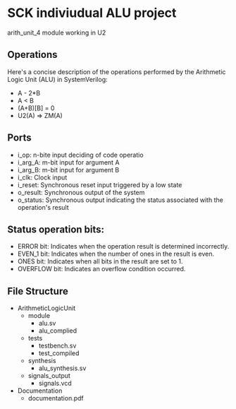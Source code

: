 # SCK indiviudual ALU project

arith_unit_4 module working in U2


## Operations

Here's a concise description of the operations performed by the Arithmetic Logic Unit (ALU) in SystemVerilog:


- A - 2*B
- A < B
- (A+B)[B] = 0
- U2(A) => ZM(A)

## Ports

- i_op: n-bite input deciding of code operatio
- i_arg_A: m-bit input for argument A
- i_arg_B: m-bit input for argument B
- i_clk: Clock input
- i_reset: Synchronous reset input triggered by a low state
- o_result: Synchronous output of the system
- o_status: Synchronous output indicating the status associated with the operation's result

## Status operation bits:
- ERROR bit: Indicates when the operation result is determined incorrectly.
- EVEN_1 bit: Indicates when the number of ones in the result is even.
- ONES bit: Indicates when all bits in the result are set to 1.
- OVERFLOW bit: Indicates an overflow condition occurred.

## File Structure

- ArithmeticLogicUnit
	- module
		- alu.sv
		- alu_complied
	- tests
		- testbench.sv
		- test_compiled
	- synthesis
		- alu_synthesis.sv
	- signals_output
		- signals.vcd
- Documentation
	- documentation.pdf
